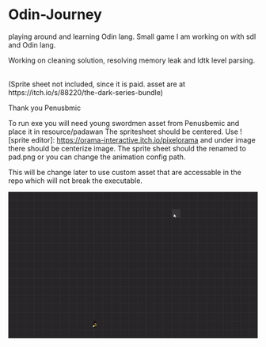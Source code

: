 # Odin-Journey
playing around and learning Odin lang.
Small game I am working on with sdl and Odin lang.

Working on cleaning solution, resolving memory leak and ldtk level parsing.

<br/>
(Sprite sheet not included, since it is paid. asset are at https://itch.io/s/88220/the-dark-series-bundle)

Thank you Penusbmic

To run exe you will need young swordmen asset from Penusbemic and place it in resource/padawan
The spritesheet should be centered. Use ![sprite editor]: https://orama-interactive.itch.io/pixelorama
and under image there should be centerize image. 
The sprite sheet should the renamed to pad.png or you can change the animation config path.

This will be change later to use custom asset that are accessable in the repo which will not break the executable.

![](https://github.com/KDahir247/Odin-Journey/blob/main/visual/teleport_roll.gif)
